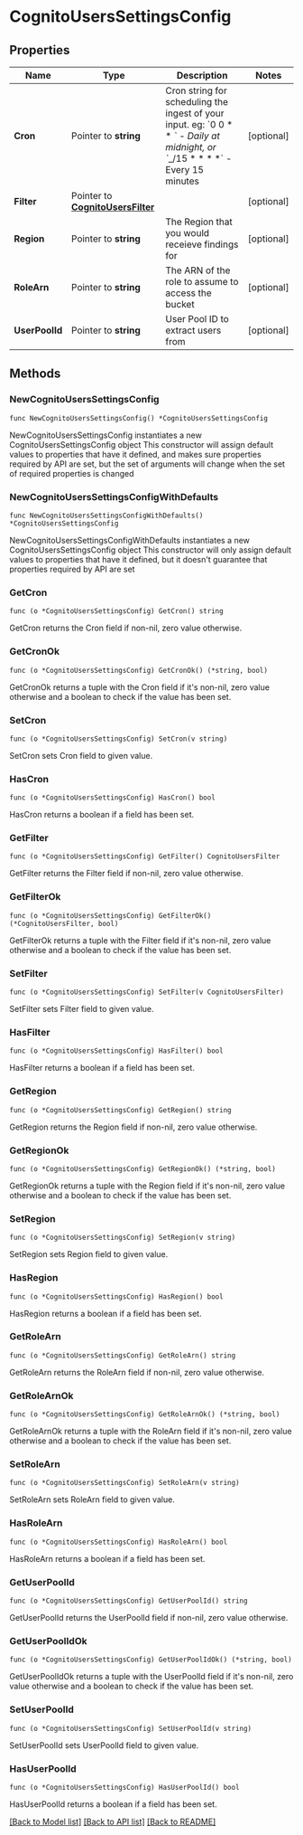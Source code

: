 # CognitoUsersSettingsConfig

## Properties

Name | Type | Description | Notes
------------ | ------------- | ------------- | -------------
**Cron** | Pointer to **string** | Cron string for scheduling the ingest of your input. eg: &#x60;0 0 * * *&#x60; - Daily at midnight, or &#x60;*_/15 * * * *&#x60; - Every 15 minutes | [optional] 
**Filter** | Pointer to [**CognitoUsersFilter**](CognitoUsersFilter.md) |  | [optional] 
**Region** | Pointer to **string** | The Region that you would receieve findings for | [optional] 
**RoleArn** | Pointer to **string** | The ARN of the role to assume to access the bucket | [optional] 
**UserPoolId** | Pointer to **string** | User Pool ID to extract users from | [optional] 

## Methods

### NewCognitoUsersSettingsConfig

`func NewCognitoUsersSettingsConfig() *CognitoUsersSettingsConfig`

NewCognitoUsersSettingsConfig instantiates a new CognitoUsersSettingsConfig object
This constructor will assign default values to properties that have it defined,
and makes sure properties required by API are set, but the set of arguments
will change when the set of required properties is changed

### NewCognitoUsersSettingsConfigWithDefaults

`func NewCognitoUsersSettingsConfigWithDefaults() *CognitoUsersSettingsConfig`

NewCognitoUsersSettingsConfigWithDefaults instantiates a new CognitoUsersSettingsConfig object
This constructor will only assign default values to properties that have it defined,
but it doesn't guarantee that properties required by API are set

### GetCron

`func (o *CognitoUsersSettingsConfig) GetCron() string`

GetCron returns the Cron field if non-nil, zero value otherwise.

### GetCronOk

`func (o *CognitoUsersSettingsConfig) GetCronOk() (*string, bool)`

GetCronOk returns a tuple with the Cron field if it's non-nil, zero value otherwise
and a boolean to check if the value has been set.

### SetCron

`func (o *CognitoUsersSettingsConfig) SetCron(v string)`

SetCron sets Cron field to given value.

### HasCron

`func (o *CognitoUsersSettingsConfig) HasCron() bool`

HasCron returns a boolean if a field has been set.

### GetFilter

`func (o *CognitoUsersSettingsConfig) GetFilter() CognitoUsersFilter`

GetFilter returns the Filter field if non-nil, zero value otherwise.

### GetFilterOk

`func (o *CognitoUsersSettingsConfig) GetFilterOk() (*CognitoUsersFilter, bool)`

GetFilterOk returns a tuple with the Filter field if it's non-nil, zero value otherwise
and a boolean to check if the value has been set.

### SetFilter

`func (o *CognitoUsersSettingsConfig) SetFilter(v CognitoUsersFilter)`

SetFilter sets Filter field to given value.

### HasFilter

`func (o *CognitoUsersSettingsConfig) HasFilter() bool`

HasFilter returns a boolean if a field has been set.

### GetRegion

`func (o *CognitoUsersSettingsConfig) GetRegion() string`

GetRegion returns the Region field if non-nil, zero value otherwise.

### GetRegionOk

`func (o *CognitoUsersSettingsConfig) GetRegionOk() (*string, bool)`

GetRegionOk returns a tuple with the Region field if it's non-nil, zero value otherwise
and a boolean to check if the value has been set.

### SetRegion

`func (o *CognitoUsersSettingsConfig) SetRegion(v string)`

SetRegion sets Region field to given value.

### HasRegion

`func (o *CognitoUsersSettingsConfig) HasRegion() bool`

HasRegion returns a boolean if a field has been set.

### GetRoleArn

`func (o *CognitoUsersSettingsConfig) GetRoleArn() string`

GetRoleArn returns the RoleArn field if non-nil, zero value otherwise.

### GetRoleArnOk

`func (o *CognitoUsersSettingsConfig) GetRoleArnOk() (*string, bool)`

GetRoleArnOk returns a tuple with the RoleArn field if it's non-nil, zero value otherwise
and a boolean to check if the value has been set.

### SetRoleArn

`func (o *CognitoUsersSettingsConfig) SetRoleArn(v string)`

SetRoleArn sets RoleArn field to given value.

### HasRoleArn

`func (o *CognitoUsersSettingsConfig) HasRoleArn() bool`

HasRoleArn returns a boolean if a field has been set.

### GetUserPoolId

`func (o *CognitoUsersSettingsConfig) GetUserPoolId() string`

GetUserPoolId returns the UserPoolId field if non-nil, zero value otherwise.

### GetUserPoolIdOk

`func (o *CognitoUsersSettingsConfig) GetUserPoolIdOk() (*string, bool)`

GetUserPoolIdOk returns a tuple with the UserPoolId field if it's non-nil, zero value otherwise
and a boolean to check if the value has been set.

### SetUserPoolId

`func (o *CognitoUsersSettingsConfig) SetUserPoolId(v string)`

SetUserPoolId sets UserPoolId field to given value.

### HasUserPoolId

`func (o *CognitoUsersSettingsConfig) HasUserPoolId() bool`

HasUserPoolId returns a boolean if a field has been set.


[[Back to Model list]](../README.md#documentation-for-models) [[Back to API list]](../README.md#documentation-for-api-endpoints) [[Back to README]](../README.md)


